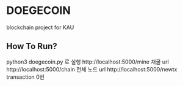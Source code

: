 # DOEGECOIN
 blockchain project for KAU


## How To Run?

python3 doegecoin.py   로 실행
http://localhost:5000/mine    채굴 url
http://localhost:5000/chain   전체 노드 url
http://localhost:5000/newtx   transaction 0번

